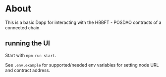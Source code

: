 # About

This is a basic Dapp for interacting with the HBBFT - POSDAO contracts of a connected chain.

## running the UI


Start with `npm run start`.

See `.env.example` for supported/needed env variables for setting node URL and contract address.
